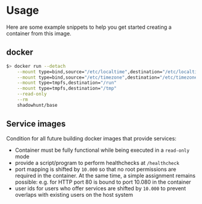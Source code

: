 # Usage
Here are some example snippets to help you get started creating a container from this image.

## docker
```sh
$> docker run --detach                                                              \
    --mount type=bind,source="/etc/localtime",destination="/etc/localtime",readonly \
    --mount type=bind,source="/etc/timezone",destination="/etc/timezone",readonly   \
    --mount type=tmpfs,destination="/run"                                           \
    --mount type=tmpfs,destination="/tmp"                                           \
    --read-only                                                                     \
    --rm                                                                            \
    shadowhunt/base
```

## Service images
Condition for all future building docker images that provide services:
*  Container must be fully functional while being executed in a `read-only` mode
*  provide a script/program to perform healthchecks at `/healthcheck`
*  port mapping is shifted by `10.000` so that no root permissions are required in the container. At the same time, a simple assignment remains possible: e.g. for HTTP port 80 is bound to port 10.080 in the container
*  user ids for users who offer services are shifted by `10.000` to prevent overlaps with existing users on the host system
